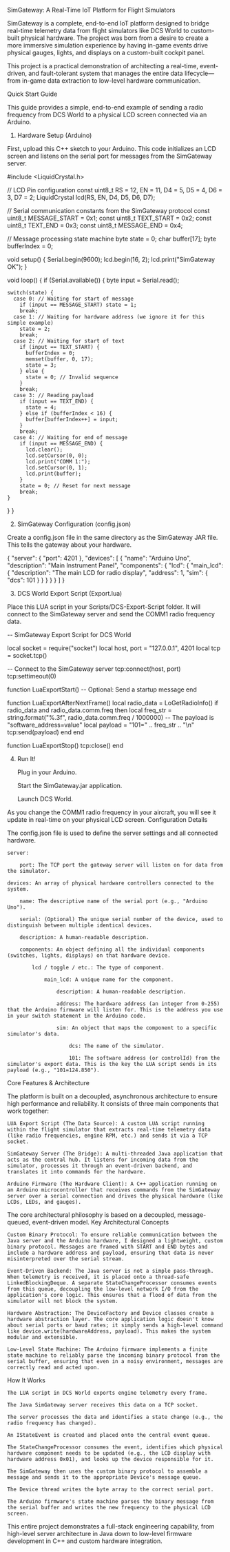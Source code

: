 SimGateway: A Real-Time IoT Platform for Flight Simulators

SimGateway is a complete, end-to-end IoT platform designed to bridge real-time telemetry data from flight simulators like DCS World to custom-built physical hardware. The project was born from a desire to create a more immersive simulation experience by having in-game events drive physical gauges, lights, and displays on a custom-built cockpit panel.

This project is a practical demonstration of architecting a real-time, event-driven, and fault-tolerant system that manages the entire data lifecycle—from in-game data extraction to low-level hardware communication.

Quick Start Guide

This guide provides a simple, end-to-end example of sending a radio frequency from DCS World to a physical LCD screen connected via an Arduino.
1. Hardware Setup (Arduino)

First, upload this C++ sketch to your Arduino. This code initializes an LCD screen and listens on the serial port for messages from the SimGateway server.

#include <LiquidCrystal.h>

// LCD Pin configuration
const uint8_t RS = 12, EN = 11, D4 = 5, D5 = 4, D6 = 3, D7 = 2;
LiquidCrystal lcd(RS, EN, D4, D5, D6, D7);

// Serial communication constants from the SimGateway protocol
const uint8_t MESSAGE_START = 0x1;
const uint8_t TEXT_START    = 0x2;
const uint8_t TEXT_END      = 0x3;
const uint8_t MESSAGE_END   = 0x4;

// Message processing state machine
byte state = 0;
char buffer[17];
byte bufferIndex = 0;

void setup() {
  Serial.begin(9600);
  lcd.begin(16, 2);
  lcd.print("SimGateway OK");
}

void loop() {
  if (Serial.available()) {
    byte input = Serial.read();

    switch(state) {
      case 0: // Waiting for start of message
        if (input == MESSAGE_START) state = 1;
        break;
      case 1: // Waiting for hardware address (we ignore it for this simple example)
        state = 2;
        break;
      case 2: // Waiting for start of text
        if (input == TEXT_START) {
          bufferIndex = 0;
          memset(buffer, 0, 17);
          state = 3;
        } else {
          state = 0; // Invalid sequence
        }
        break;
      case 3: // Reading payload
        if (input == TEXT_END) {
          state = 4;
        } else if (bufferIndex < 16) {
          buffer[bufferIndex++] = input;
        }
        break;
      case 4: // Waiting for end of message
        if (input == MESSAGE_END) {
          lcd.clear();
          lcd.setCursor(0, 0);
          lcd.print("COMM 1:");
          lcd.setCursor(0, 1);
          lcd.print(buffer);
        }
        state = 0; // Reset for next message
        break;
    }
  }
}

2. SimGateway Configuration (config.json)

Create a config.json file in the same directory as the SimGateway JAR file. This tells the gateway about your hardware.

{
  "server": {
    "port": 4201
  },
  "devices": [
    {
      "name": "Arduino Uno",
      "description": "Main Instrument Panel",
      "components": {
        "lcd": {
          "main_lcd": {
            "description": "The main LCD for radio display",
            "address": 1,
            "sim": {
              "dcs": 101
            }
          }
        }
      }
    }
  ]
}

3. DCS World Export Script (Export.lua)

Place this LUA script in your Scripts/DCS-Export-Script folder. It will connect to the SimGateway server and send the COMM1 radio frequency data.

-- SimGateway Export Script for DCS World

local socket = require("socket")
local host, port = "127.0.0.1", 4201
local tcp = socket.tcp()

-- Connect to the SimGateway server
tcp:connect(host, port)
tcp:settimeout(0)

function LuaExportStart()
  -- Optional: Send a startup message
end

function LuaExportAfterNextFrame()
  local radio_data = LoGetRadioInfo()
  if radio_data and radio_data.comm.freq then
    local freq_str = string.format("%.3f", radio_data.comm.freq / 1000000)
    -- The payload is "software_address=value"
    local payload = "101=" .. freq_str .. "\n"
    tcp:send(payload)
  end
end

function LuaExportStop()
  tcp:close()
end

4. Run It!

    Plug in your Arduino.

    Start the SimGateway.jar application.

    Launch DCS World.

As you change the COMM1 radio frequency in your aircraft, you will see it update in real-time on your physical LCD screen.
Configuration Details

The config.json file is used to define the server settings and all connected hardware.

    server:

        port: The TCP port the gateway server will listen on for data from the simulator.

    devices: An array of physical hardware controllers connected to the system.

        name: The descriptive name of the serial port (e.g., "Arduino Uno").

        serial: (Optional) The unique serial number of the device, used to distinguish between multiple identical devices.

        description: A human-readable description.

        components: An object defining all the individual components (switches, lights, displays) on that hardware device.

            lcd / toggle / etc.: The type of component.

                main_lcd: A unique name for the component.

                    description: A human-readable description.

                    address: The hardware address (an integer from 0-255) that the Arduino firmware will listen for. This is the address you use in your switch statement in the Arduino code.

                    sim: An object that maps the component to a specific simulator's data.

                        dcs: The name of the simulator.

                        101: The software address (or controlId) from the simulator's export data. This is the key the LUA script sends in its payload (e.g., "101=124.850").

Core Features & Architecture

The platform is built on a decoupled, asynchronous architecture to ensure high performance and reliability. It consists of three main components that work together:

    LUA Export Script (The Data Source): A custom LUA script running within the flight simulator that extracts real-time telemetry data (like radio frequencies, engine RPM, etc.) and sends it via a TCP socket.

    SimGateway Server (The Bridge): A multi-threaded Java application that acts as the central hub. It listens for incoming data from the simulator, processes it through an event-driven backend, and translates it into commands for the hardware.

    Arduino Firmware (The Hardware Client): A C++ application running on an Arduino microcontroller that receives commands from the SimGateway server over a serial connection and drives the physical hardware (like LCDs, LEDs, and gauges).

The core architectural philosophy is based on a decoupled, message-queued, event-driven model.
Key Architectural Concepts

    Custom Binary Protocol: To ensure reliable communication between the Java server and the Arduino hardware, I designed a lightweight, custom binary protocol. Messages are framed with START and END bytes and include a hardware address and payload, ensuring that data is never misinterpreted over the serial stream.

    Event-Driven Backend: The Java server is not a simple pass-through. When telemetry is received, it is placed onto a thread-safe LinkedBlockingDeque. A separate StateChangeProcessor consumes events from this queue, decoupling the low-level network I/O from the application's core logic. This ensures that a flood of data from the simulator will not block the system.

    Hardware Abstraction: The DeviceFactory and Device classes create a hardware abstraction layer. The core application logic doesn't know about serial ports or baud rates; it simply sends a high-level command like device.write(hardwareAddress, payload). This makes the system modular and extensible.

    Low-Level State Machine: The Arduino firmware implements a finite state machine to reliably parse the incoming binary protocol from the serial buffer, ensuring that even in a noisy environment, messages are correctly read and acted upon.

How It Works

    The LUA script in DCS World exports engine telemetry every frame.

    The Java SimGateway server receives this data on a TCP socket.

    The server processes the data and identifies a state change (e.g., the radio frequency has changed).

    An IStateEvent is created and placed onto the central event queue.

    The StateChangeProcessor consumes the event, identifies which physical hardware component needs to be updated (e.g., the LCD display with hardware address 0x01), and looks up the device responsible for it.

    The SimGateway then uses the custom binary protocol to assemble a message and sends it to the appropriate Device's message queue.

    The Device thread writes the byte array to the correct serial port.

    The Arduino firmware's state machine parses the binary message from the serial buffer and writes the new frequency to the physical LCD screen.

This entire project demonstrates a full-stack engineering capability, from high-level server architecture in Java down to low-level firmware development in C++ and custom hardware integration.

